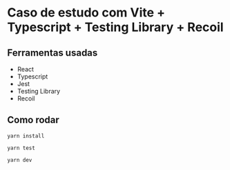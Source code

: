 # Caso de estudo com Vite + Typescript + Testing Library + Recoil

## Ferramentas usadas
- React
- Typescript
- Jest
- Testing Library
- Recoil

## Como rodar

`yarn install`

`yarn test`

`yarn dev`

